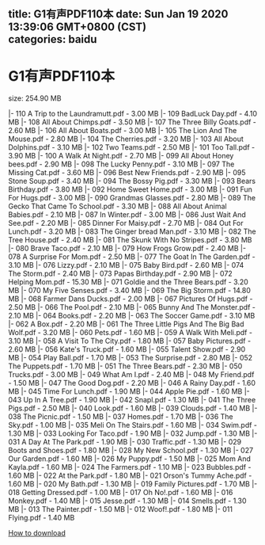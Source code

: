 
title: G1有声PDF110本
date: Sun Jan 19 2020 13:39:06 GMT+0800 (CST)    
categories: baidu
---

# G1有声PDF110本
size: 254.90 MB
 
 
|- 110 A Trip to the Laundramutt.pdf - 3.00 MB
|- 109 BadLuck Day.pdf - 4.10 MB
|- 108 All About Chimps.pdf - 3.50 MB
|- 107 The Three Billy Goats.pdf - 2.60 MB
|- 106 All About Boats.pdf - 3.00 MB
|- 105 The Lion And The Mouse.pdf - 2.80 MB
|- 104 The Cherries.pdf - 3.20 MB
|- 103 All About Dolphins.pdf - 3.10 MB
|- 102 Two Teams.pdf - 2.50 MB
|- 101 Too Tall.pdf - 3.90 MB
|- 100 A Walk At Night.pdf - 2.70 MB
|- 099 All About Honey bees.pdf - 2.90 MB
|- 098 The Lucky Penny.pdf - 3.10 MB
|- 097 The Missing Cat.pdf - 3.60 MB
|- 096 Best New Friends.pdf - 2.90 MB
|- 095 Stone Soup.pdf - 3.40 MB
|- 094 The Bossy Pig.pdf - 3.30 MB
|- 093 Bears Birthday.pdf - 3.80 MB
|- 092 Home Sweet Home.pdf - 3.00 MB
|- 091 Fun For Hugs.pdf - 3.00 MB
|- 090 Grandmas Glasses.pdf - 2.80 MB
|- 089 The Gecko That Came To School.pdf - 3.30 MB
|- 088 All About Animal Babies.pdf - 2.10 MB
|- 087 In Winter.pdf - 3.00 MB
|- 086 Just Wait And See.pdf - 2.20 MB
|- 085 Dinner For Maisy.pdf - 2.70 MB
|- 084 Out For Lunch.pdf - 3.20 MB
|- 083 The Ginger bread Man.pdf - 3.10 MB
|- 082 The Tree House.pdf - 2.40 MB
|- 081 The Skunk With No Stripes.pdf - 3.80 MB
|- 080 Brave Taco.pdf - 2.10 MB
|- 079 How Frogs Grow.pdf - 2.40 MB
|- 078 A Surprise For Mom.pdf - 2.50 MB
|- 077 The Goat In The Garden.pdf - 3.10 MB
|- 076 Lizzy.pdf - 2.10 MB
|- 075 Baby Bird.pdf - 2.60 MB
|- 074 The Storm.pdf - 2.40 MB
|- 073 Papas Birthday.pdf - 2.90 MB
|- 072 Helping Mom.pdf - 15.30 MB
|- 071 Goldie and the Three Bears.pdf - 3.20 MB
|- 070 My Five Senses.pdf - 3.40 MB
|- 069 The Big Storm.pdf - 14.80 MB
|- 068 Farmer Dans Ducks.pdf - 2.00 MB
|- 067 Pictures Of Hugs.pdf - 2.50 MB
|- 066 The Pool.pdf - 2.10 MB
|- 065 Bunny And The Monster.pdf - 2.10 MB
|- 064 Books.pdf - 2.20 MB
|- 063 The Soccer Game.pdf - 3.10 MB
|- 062 A Box.pdf - 2.20 MB
|- 061 The Three Little Pigs And The Big Bad Wolf.pdf - 3.20 MB
|- 060 Pets.pdf - 1.60 MB
|- 059 A Walk With Meli.pdf - 3.10 MB
|- 058 A Visit To The City.pdf - 1.80 MB
|- 057 Baby Pictures.pdf - 2.60 MB
|- 056 Kate's Truck.pdf - 1.60 MB
|- 055 Talent Show.pdf - 2.90 MB
|- 054 Play Ball.pdf - 1.70 MB
|- 053 The Surprise.pdf - 2.80 MB
|- 052 The Puppets.pdf - 1.70 MB
|- 051 The Three Bears.pdf - 2.30 MB
|- 050 Trucks.pdf - 3.00 MB
|- 049 What Am I.pdf - 2.40 MB
|- 048 My Friend.pdf - 1.50 MB
|- 047 The Good Dog.pdf - 2.20 MB
|- 046 A Rainy Day.pdf - 1.60 MB
|- 045 Time For Lunch.pdf - 1.90 MB
|- 044 Apple Pie.pdf - 1.60 MB
|- 043 Up In A Tree.pdf - 1.90 MB
|- 042 Snapl.pdf - 1.30 MB
|- 041 The Three Pigs.pdf - 2.50 MB
|- 040 Look.pdf - 1.60 MB
|- 039 Clouds.pdf - 1.40 MB
|- 038 The Picnic.pdf - 1.50 MB
|- 037 Homes.pdf - 1.70 MB
|- 036 The Sky.pdf - 1.00 MB
|- 035 Meli On The Stairs.pdf - 1.60 MB
|- 034 Swim.pdf - 1.30 MB
|- 033 Looking For Taco.pdf - 1.90 MB
|- 032 Jump.pdf - 1.30 MB
|- 031 A Day At The Park.pdf - 1.90 MB
|- 030 Traffic.pdf - 1.30 MB
|- 029 Boots and Shoes.pdf - 1.80 MB
|- 028 My New School.pdf - 1.30 MB
|- 027 Our Garden.pdf - 1.60 MB
|- 026 My Puppy.pdf - 1.50 MB
|- 025 Mom And Kayla.pdf - 1.60 MB
|- 024 The Farmers.pdf - 1.10 MB
|- 023 Bubbles.pdf - 1.60 MB
|- 022 At the Park.pdf - 1.80 MB
|- 021 Orson's Tummy Ache.pdf - 1.60 MB
|- 020 My Bath.pdf - 1.30 MB
|- 019 Family Pictures.pdf - 1.70 MB
|- 018 Getting Dressed.pdf - 1.00 MB
|- 017 Oh No!.pdf - 1.60 MB
|- 016 Monkey.pdf - 1.40 MB
|- 015 Jesse.pdf - 1.30 MB
|- 014 Smells.pdf - 1.30 MB
|- 013 The Painter.pdf - 1.50 MB
|- 012 Woof!.pdf - 1.80 MB
|- 011 Flying.pdf - 1.40 MB

[How to download](https://bpcam.bemobtrk.com/go/2ceec3aa-1ca2-46d6-b9ff-aaa5c184517c?jno=928)